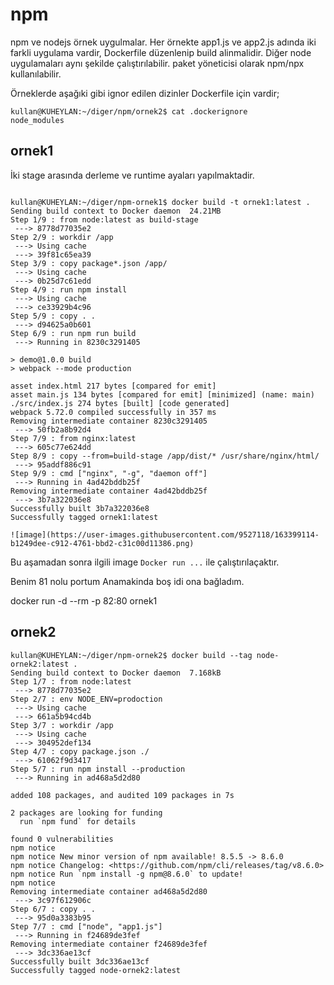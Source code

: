 # npm
npm ve nodejs örnek uygulmalar. Her örnekte app1.js ve app2.js adında iki farkli uygulama vardir, Dockerfile düzenlenip build alinmalidir.
Diğer node uygulamaları aynı şekilde çalıştırılabilir. paket yöneticisi olarak npm/npx kullanılabilir.

Örneklerde aşağıki gibi ignor edilen dizinler Dockerfile için vardir;

```
kullan@KUHEYLAN:~/diger/npm/ornek2$ cat .dockerignore
node_modules
```



## ornek1


İki stage arasında derleme ve runtime ayaları yapılmaktadir. 

```

kullan@KUHEYLAN:~/diger/npm-ornek1$ docker build -t ornek1:latest .
Sending build context to Docker daemon  24.21MB
Step 1/9 : from node:latest as build-stage
 ---> 8778d77035e2
Step 2/9 : workdir /app
 ---> Using cache
 ---> 39f81c65ea39
Step 3/9 : copy package*.json /app/
 ---> Using cache
 ---> 0b25d7c61edd
Step 4/9 : run npm install
 ---> Using cache
 ---> ce33929b4c96
Step 5/9 : copy . .
 ---> d94625a0b601
Step 6/9 : run npm run build
 ---> Running in 8230c3291405

> demo@1.0.0 build
> webpack --mode production

asset index.html 217 bytes [compared for emit]
asset main.js 134 bytes [compared for emit] [minimized] (name: main)
./src/index.js 274 bytes [built] [code generated]
webpack 5.72.0 compiled successfully in 357 ms
Removing intermediate container 8230c3291405
 ---> 50fb2a8b92d4
Step 7/9 : from nginx:latest
 ---> 605c77e624dd
Step 8/9 : copy --from=build-stage /app/dist/* /usr/share/nginx/html/
 ---> 95addf886c91
Step 9/9 : cmd ["nginx", "-g", "daemon off"]
 ---> Running in 4ad42bddb25f
Removing intermediate container 4ad42bddb25f
 ---> 3b7a322036e8
Successfully built 3b7a322036e8
Successfully tagged ornek1:latest

![image](https://user-images.githubusercontent.com/9527118/163399114-b1249dee-c912-4761-bbd2-c31c00d11386.png)

```

Bu aşamadan sonra ilgili image `` Docker run ... `` ile çalıştırılaçaktır. 


Benim 81 nolu portum Anamakinda boş idi ona bağladım. 

docker run -d --rm -p 82:80 ornek1





## ornek2

``` 
kullan@KUHEYLAN:~/diger/npm-ornek2$ docker build --tag node-ornek2:latest .
Sending build context to Docker daemon  7.168kB
Step 1/7 : from node:latest
 ---> 8778d77035e2
Step 2/7 : env NODE_ENV=prodoction
 ---> Using cache
 ---> 661a5b94cd4b
Step 3/7 : workdir /app
 ---> Using cache
 ---> 304952def134
Step 4/7 : copy package.json ./
 ---> 61062f9d3417
Step 5/7 : run npm install --production
 ---> Running in ad468a5d2d80

added 108 packages, and audited 109 packages in 7s

2 packages are looking for funding
  run `npm fund` for details

found 0 vulnerabilities
npm notice
npm notice New minor version of npm available! 8.5.5 -> 8.6.0
npm notice Changelog: <https://github.com/npm/cli/releases/tag/v8.6.0>
npm notice Run `npm install -g npm@8.6.0` to update!
npm notice
Removing intermediate container ad468a5d2d80
 ---> 3c97f612906c
Step 6/7 : copy . .
 ---> 95d0a3383b95
Step 7/7 : cmd ["node", "app1.js"]
 ---> Running in f24689de3fef
Removing intermediate container f24689de3fef
 ---> 3dc336ae13cf
Successfully built 3dc336ae13cf
Successfully tagged node-ornek2:latest


```



